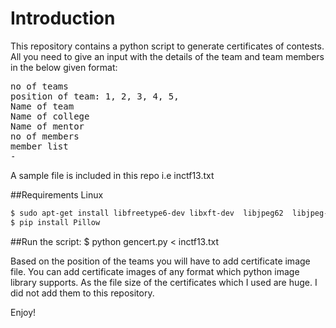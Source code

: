 Introduction
============
This repository contains a python script to generate certificates of contests. All you need to give an input with the details of the team and team members in the below given format: 

<pre>
no of teams
position of team: 1, 2, 3, 4, 5,
Name of team
Name of college
Name of mentor
no of members
member list
-
</pre>

A sample file is included in this repo i.e inctf13.txt

##Requirements
Linux
```bash
$ sudo apt-get install libfreetype6-dev libxft-dev  libjpeg62  libjpeg-dev
$ pip install Pillow
```
##Run the script:
$ python gencert.py < inctf13.txt 

Based on the position of the teams you will have to add certificate image file. You can add certificate images of any format which python image library supports. As the file size of the certificates which I used are huge. I did not add them to this repository.

Enjoy!
